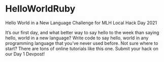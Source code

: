 # HelloWorldRuby
Hello World in a New Language Challenge for MLH Local Hack Day 2021

It’s our first day, and what better way to say hello to the week than saying hello, world in a new language? Write code to say hello, world in any programming language that you’ve never used before. Not sure where to start? There are tons of online tutorials like this one. Submit your hack on our Day 1 Devpost!
